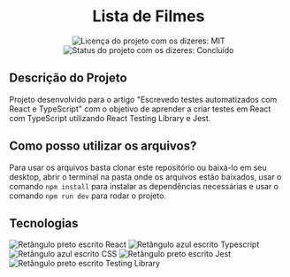 <h1 align="center">Lista de Filmes </h1>

<div>
  <p align="center">
    <img alt="Licença do projeto com os dizeres: MIT" src="https://img.shields.io/github/license/RodrigoHarder/teste-react-typescript.svg">
    <img alt="Status do projeto com os dizeres: Concluído" src="https://img.shields.io/static/v1?label=Status&message=Concluído &color=blue">
  </p>
</div>

## Descrição do Projeto

Projeto desenvolvido para o artigo "Escrevedo testes automatizados com React e TypeScript" com o objetivo de aprender a criar testes em React com TypeScript utilizando React Testing Library e Jest.

## Como posso utilizar os arquivos?

Para usar os arquivos basta clonar este repositório ou baixá-lo em seu desktop, abrir o terminal na pasta onde os arquivos estão baixados, usar o comando `npm install` para instalar as dependências necessárias e usar o comando `npm run dev` para rodar o projeto.

## Tecnologias

<div>
  <img alt="Retângulo preto escrito React" src="https://img.shields.io/badge/React-20232A?style=for-the-badge&logo=react&logoColor=61DAFB">
  <img alt="Retângulo azul escrito Typescript" src="https://img.shields.io/badge/TypeScript-007ACC?style=for-the-badge&logo=typescript&logoColor=white">
  <img alt="Retângulo azul escrito CSS" src="https://img.shields.io/badge/CSS3-1572B6?style=for-the-badge&logo=css3&logoColor=white">
  <img alt="Retângulo preto escrito Jest" src="https://img.shields.io/badge/Jest-323330?style=for-the-badge&logo=Jest&logoColor=white">
  <img alt="Retângulo preto escrito Testing Library" src="https://img.shields.io/badge/testing%20library-323330?style=for-the-badge&logo=testing-library&logoColor=red">
</div>
